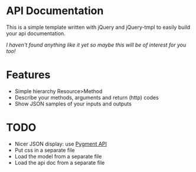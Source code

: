 API Documentation
=====

This is a simple template written with jQuery and jQuery-tmpl to easily build your api documentation.

_I haven't found anything like it yet so maybe this will be of interest for you too!_


Features
===================================
<ul>
  <li>Simple hierarchy Resource>Method</li>
  <li>Describe your methods, arguments and return (http) codes</li>
  <li>Show JSON samples of your inputs and outputs</li>
</ul>



TODO
===================================
<ul>
  <li>Nicer JSON display: use <a href="http://pygments.appspot.com/">Pygment API</a></li>
  <li>Put css in a separate file</li>
  <li>Load the model from a separate file</li>
  <li>Load the api doc from a separate file</li>
</ul>
